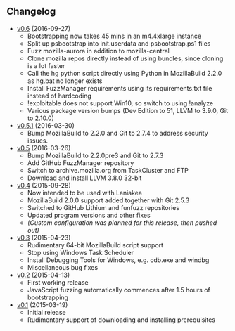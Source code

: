 ## Changelog
- [v0.6](https://github.com/MozillaSecurity/psbootstrap/releases/tag/v0.6) (2016-09-27)
  - Bootstrapping now takes 45 mins in an m4.4xlarge instance
  - Split up psbootstrap into init.userdata and psbootstrap.ps1 files
  - Fuzz mozilla-aurora in addition to mozilla-central
  - Clone mozilla repos directly instead of using bundles, since cloning is a lot faster
  - Call the hg python script directly using Python in MozillaBuild 2.2.0 as hg.bat no longer exists
  - Install FuzzManager requirements using its requirements.txt file instead of hardcoding
  - !exploitable does not support Win10, so switch to using !analyze
  - Various package version bumps (Dev Edition to 51, LLVM to 3.9.0, Git to 2.10.0)
- [v0.5.1](https://github.com/MozillaSecurity/psbootstrap/releases/tag/v0.5.1) (2016-03-30)
  - Bump MozillaBuild to 2.2.0 and Git to 2.7.4 to address security issues.
- [v0.5](https://github.com/MozillaSecurity/psbootstrap/releases/tag/v0.5) (2016-03-26)
  - Bump MozillaBuild to 2.2.0pre3 and Git to 2.7.3
  - Add GitHub FuzzManager repository
  - Switch to archive.mozilla.org from TaskCluster and FTP
  - Download and install LLVM 3.8.0 32-bit
- [v0.4](https://github.com/MozillaSecurity/psbootstrap/releases/tag/v0.4) (2015-09-28)
  - Now intended to be used with Laniakea
  - MozillaBuild 2.0.0 support added together with Git 2.5.3
  - Switched to GitHub Lithium and funfuzz repositories
  - Updated program versions and other fixes
  - *(Custom configuration was planned for this release, then pushed out)*
- [v0.3](https://github.com/MozillaSecurity/psbootstrap/releases/tag/v0.3) (2015-04-23)
  - Rudimentary 64-bit MozillaBuild script support
  - Stop using Windows Task Scheduler
  - Install Debugging Tools for Windows, e.g. cdb.exe and windbg
  - Miscellaneous bug fixes
- [v0.2](https://github.com/MozillaSecurity/psbootstrap/releases/tag/v0.2) (2015-04-13)
  - First working release
  - JavaScript fuzzing automatically commences after 1.5 hours of bootstrapping
- [v0.1](https://github.com/MozillaSecurity/psbootstrap/releases/tag/v0.1) (2015-03-19)
  - Initial release
  - Rudimentary support of downloading and installing prerequisites
